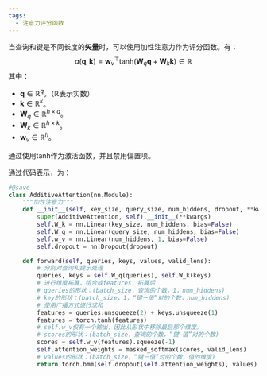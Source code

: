 ```yaml
---
tags:
  - 注意力评分函数
---
```

当查询和键是不同长度的**矢量**时，可以使用加性注意力作为评分函数。有：
$$
a(\mathbf q, \mathbf k) = \mathbf w_v^\top \text{tanh}(\mathbf W_q\mathbf q + \mathbf W_k \mathbf k) \in \mathbb{R}
$$
其中：
- $\mathbf{q} \in \mathbb{R}^q$。（$\mathbb{R}$表示实数）
- $\mathbf{k} \in \mathbb{R}^k$。
- $\mathbf W_q\in\mathbb R^{h\times q}$。
- $\mathbf W_k\in\mathbb R^{h\times k}$。
- $\mathbf w_v\in\mathbb R^{h}$。

通过使用tanh作为激活函数，并且禁用偏置项。

通过代码表示，为：
```python
#@save
class AdditiveAttention(nn.Module):
    """加性注意力"""
    def __init__(self, key_size, query_size, num_hiddens, dropout, **kwargs):
        super(AdditiveAttention, self).__init__(**kwargs)
        self.W_k = nn.Linear(key_size, num_hiddens, bias=False)
        self.W_q = nn.Linear(query_size, num_hiddens, bias=False)
        self.w_v = nn.Linear(num_hiddens, 1, bias=False)
        self.dropout = nn.Dropout(dropout)

    def forward(self, queries, keys, values, valid_lens):
	    # 分别对查询和提示处理
        queries, keys = self.W_q(queries), self.W_k(keys)
        # 进行维度拓展，组合成features，拓展后
        # queries的形状：(batch_size，查询的个数，1，num_hiddens)
        # key的形状：(batch_size，1，“键－值”对的个数，num_hiddens)
        # 使用广播方式进行求和
        features = queries.unsqueeze(2) + keys.unsqueeze(1)
        features = torch.tanh(features)
        # self.w_v仅有一个输出，因此从形状中移除最后那个维度。
        # scores的形状：(batch_size，查询的个数，“键-值”对的个数)
        scores = self.w_v(features).squeeze(-1)
        self.attention_weights = masked_softmax(scores, valid_lens)
        # values的形状：(batch_size，“键－值”对的个数，值的维度)
        return torch.bmm(self.dropout(self.attention_weights), values)
```